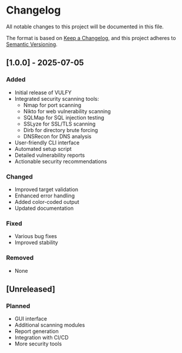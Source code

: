 # Changelog

All notable changes to this project will be documented in this file.

The format is based on [Keep a Changelog](https://keepachangelog.com/en/1.0.0/),
and this project adheres to [Semantic Versioning](https://semver.org/spec/v2.0.0.html).

## [1.0.0] - 2025-07-05

### Added
- Initial release of VULFY
- Integrated security scanning tools:
  - Nmap for port scanning
  - Nikto for web vulnerability scanning
  - SQLMap for SQL injection testing
  - SSLyze for SSL/TLS scanning
  - Dirb for directory brute forcing
  - DNSRecon for DNS analysis
- User-friendly CLI interface
- Automated setup script
- Detailed vulnerability reports
- Actionable security recommendations

### Changed
- Improved target validation
- Enhanced error handling
- Added color-coded output
- Updated documentation

### Fixed
- Various bug fixes
- Improved stability

### Removed
- None

## [Unreleased]

### Planned
- GUI interface
- Additional scanning modules
- Report generation
- Integration with CI/CD
- More security tools